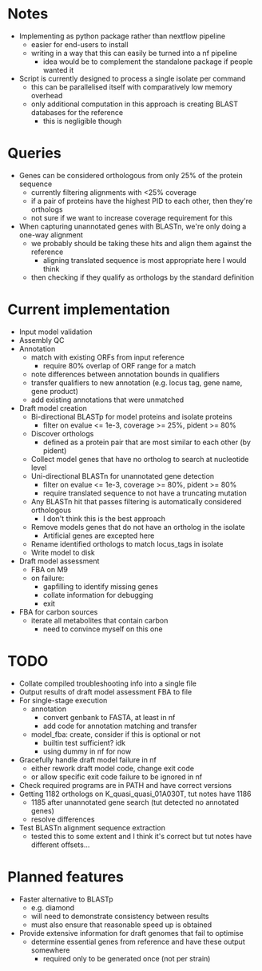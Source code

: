 # Notes
* Implementing as python package rather than nextflow pipeline
    - easier for end-users to install
    - writing in a way that this can easily be turned into a nf pipeline
        - idea would be to complement the standalone package if people wanted it
* Script is currently designed to process a single isolate per command
    - this can be parallelised itself with comparatively low memory overhead
    - only additional computation in this approach is creating BLAST databases for the reference
        - this is negligible though


# Queries
* Genes can be considered orthologous from only 25% of the protein sequence
    - currently filtering alignments with <25% coverage
    - if a pair of proteins have the highest PID to each other, then they're orthologs
    - not sure if we want to increase coverage requirement for this
* When capturing unannotated genes with BLASTn, we're only doing a one-way alignment
    - we probably should be taking these hits and align them against the reference
        - aligning translated sequence is most appropriate here I would think
    - then checking if they qualify as orthologs by the standard definition


# Current implementation
* Input model validation
* Assembly QC
* Annotation
    - match with existing ORFs from input reference
        - require 80% overlap of ORF range for a match
    - note differences between annotation bounds in qualifiers
    - transfer qualifiers to new annotation (e.g. locus tag, gene name, gene product)
    - add existing annotations that were unmatched
* Draft model creation
    - Bi-directional BLASTp for model proteins and isolate proteins
        - filter on evalue <= 1e-3, coverage >= 25%, pident >= 80%
    - Discover orthologs
        - defined as a protein pair that are most similar to each other (by pident)
    - Collect model genes that have no ortholog to search at nucleotide level
    - Uni-directional BLASTn for unannotated gene detection
        - filter on evalue <= 1e-3, coverage >= 80%, pident >= 80%
        - require translated sequence to not have a truncating mutation
    - Any BLASTn hit that passes filtering is automatically considered orthologous
        - I don't think this is the best approach
    - Remove models genes that do not have an ortholog in the isolate
        - Artificial genes are excepted here
    - Rename identified orthologs to match locus\_tags in isolate
    - Write model to disk
* Draft model assessment
    - FBA on M9
    - on failure:
        - gapfilling to identify missing genes
        - collate information for debugging
        - exit
* FBA for carbon sources
    - iterate all metabolites that contain carbon
        - need to convince myself on this one


# TODO
* Collate compiled troubleshooting info into a single file
* Output results of draft model assessment FBA to file
* For single-stage execution
    - annotation
        - convert genbank to FASTA, at least in nf
        - add code for annotation matching and transfer
    - model\_fba: create, consider if this is optional or not
        - builtin test sufficient? idk
        - using dummy in nf for now
* Gracefully handle draft model failure in nf
    - either rework draft model code, change exit code
    - or allow specific exit code failure to be ignored in nf
* Check required programs are in PATH and have correct versions
* Getting 1182 orthologs on K\_quasi\_quasi\_01A030T, tut notes have 1186
    - 1185 after unannotated gene search (tut detected no annotated genes)
    - resolve differences
* Test BLASTn alignment sequence extraction
    - tested this to some extent and I think it's correct but tut notes have different offsets...


# Planned features
* Faster alternative to BLASTp
    - e.g. diamond
    - will need to demonstrate consistency between results
    - must also ensure that reasonable speed up is obtained
* Provide extensive information for draft genomes that fail to optimise
    - determine essential genes from reference and have these output somewhere
        - required only to be generated once (not per strain)
